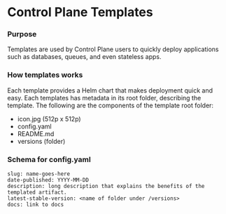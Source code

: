 # Control Plane Templates

### Purpose
Templates are used by Control Plane users to quickly deploy applications such as databases, queues, and even stateless apps.

### How templates works
Each template provides a Helm chart that makes deployment quick and easy. Each templates has metadata in its root folder, describing the template. The following are the components of the template root folder:

- icon.jpg (512p x 512p)
- config.yaml
- README.md
- versions (folder)
  
### Schema for config.yaml


    slug: name-goes-here
    date-published: YYYY-MM-DD
    description: long description that explains the benefits of the templated artifact.
    latest-stable-version: <name of folder under /versions>
    docs: link to docs

